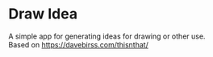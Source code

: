 # Draw Idea
A simple app for generating ideas for drawing or other use.  
Based on https://davebirss.com/thisnthat/